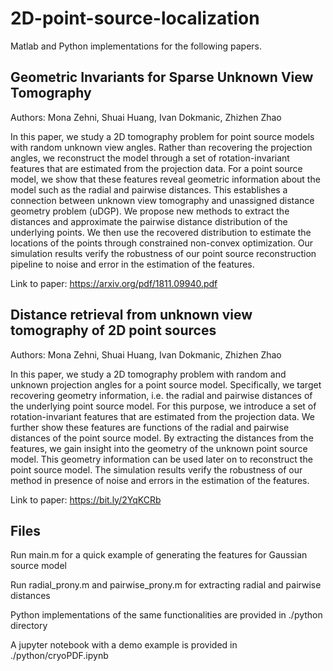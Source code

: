 # 2D-point-source-localization
Matlab and Python implementations for the following papers.

## Geometric Invariants for Sparse Unknown View Tomography
Authors: Mona Zehni, Shuai Huang, Ivan Dokmanic, Zhizhen Zhao

In this paper, we study a 2D tomography problem for point source models with random unknown view angles. 
Rather than recovering the projection angles, we reconstruct the model through a set of rotation-invariant features that are estimated from the projection data. For a point source model, we show that these features reveal geometric information about the model such as the radial and pairwise distances. This establishes a connection between unknown view tomography and unassigned distance geometry problem (uDGP). We propose new methods to extract the distances and approximate the pairwise distance distribution of the underlying points. We then use the recovered distribution to estimate the locations of the points through constrained non-convex optimization. Our simulation results verify the robustness of our point source reconstruction pipeline to noise and error in the estimation of the features.

Link to paper: https://arxiv.org/pdf/1811.09940.pdf

## Distance retrieval from unknown view tomography of 2D point sources
Authors: Mona Zehni, Shuai Huang, Ivan Dokmanic, Zhizhen Zhao

In this paper, we study a 2D tomography problem with random and unknown projection angles for a point source model. Specifically, we target recovering geometry information, i.e. the radial and pairwise distances of the underlying point source model. For this purpose, we introduce a set of rotation-invariant features that are estimated from the projection data. We further show these features are functions of the radial and pairwise distances of the point source model. By extracting the distances from the features, we gain insight into the geometry of the unknown point source model. This geometry information can be used later on to reconstruct the point source model. The simulation results verify the robustness of our method in presence of noise and errors in the estimation of the features.

Link to paper: https://bit.ly/2YqKCRb

## Files
Run main.m for a quick example of generating the features for Gaussian source model

Run radial_prony.m and pairwise_prony.m for extracting radial and pairwise distances

Python implementations of the same functionalities are provided in ./python directory

A jupyter notebook with a demo example is provided in ./python/cryoPDF.ipynb
